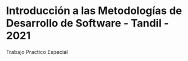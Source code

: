 # Introducción a las Metodologías de Desarrollo de Software - Tandil - 2021

Trabajo Practico Especial
